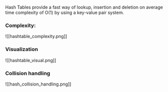 Hash Tables provide a fast way of lookup, insertion and deletion on average time complexity of O(1) by using a key-value pair system.

### Complexity:
![[hashtable_complexity.png]]

### Visualization
![[hashtable_visual.png]]

### Collision handling
![[hash_collision_handling.png]]
